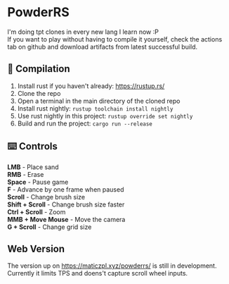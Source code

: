 # PowderRS
I'm doing tpt clones in every new lang I learn now :P  
If you want to play without having to compile it yourself, check the actions tab on github and download artifacts from latest successful build. 
## 🔨 Compilation
1. Install rust if you haven't already: https://rustup.rs/
2. Clone the repo
3. Open a terminal in the main directory of the cloned repo
4. Install rust nightly: `rustup toolchain install nightly`
5. Use rust nightly in this project: `rustup override set nightly`
6. Build and run the project: `cargo run --release`
## ⌨️ Controls
**LMB** - Place sand  
**RMB** - Erase  
**Space** - Pause game  
**F** - Advance by one frame when paused  
**Scroll** - Change brush size  
**Shift + Scroll** - Change brush size faster  
**Ctrl + Scroll** - Zoom  
**MMB + Move Mouse** - Move the camera  
**G + Scroll** - Change grid size  
## Web Version
The version up on https://maticzpl.xyz/powderrs/ is still in development.
Currently it limits TPS and doens't capture scroll wheel inputs.
